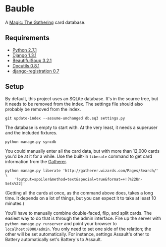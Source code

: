 # Bauble

A [Magic: The Gathering][1] card database.

## Requirements

-   [Python 2.7.1][2]
-   [Django 1.3.1][3]
-   [BeautifulSoup 3.2.1][4]
-   [Docutils 0.8.1][5]
-   [django-registration 0.7][6]

## Setup

By default, this project uses an SQLite database. It's in the source
tree, but it needs to be removed from the index. The settings file
should also probably be removed from the index.

    git update-index --assume-unchanged db.sq3 settings.py

The database is empty to start with. At the very least, it needs a
superuser and the included fixtures.

    python manage.py syncdb

You could manually enter all the card data, but with more than
12,000 cards you'd be at it for a while. Use the built-in `liberate`
command to get card information from the [Gatherer][7].

    python manage.py liberate 'http://gatherer.wizards.com/Pages/Search/' \
        '?output=spoiler&method=text&special=true&format=+![%22Un-Sets%22]'

(Getting all the cards at once, as the command above does, takes a
long time. It depends on a lot of things, but you can expect it to
take at least 10 minutes.)

You'll have to manually combine double-faced, flip, and split cards.
The easiest way to do that is through the admin interface. Fire up
the server with `python manage.py runserver` and point your browser
to `localhost:8000/admin`. You only need to set one side of the
relation; the other will be set automatically. For instance, settings
Assault's other to Battery automatically set's Battery's to Assault.

[1]: http://en.wikipedia.org/wiki/Magic:_The_Gathering
[2]: http://python.org/
[3]: https://www.djangoproject.com/
[4]: http://www.crummy.com/software/BeautifulSoup/
[5]: http://docutils.sourceforge.net/
[6]: https://bitbucket.org/ubernostrum/django-registration/
[7]: http://gatherer.wizards.com/
